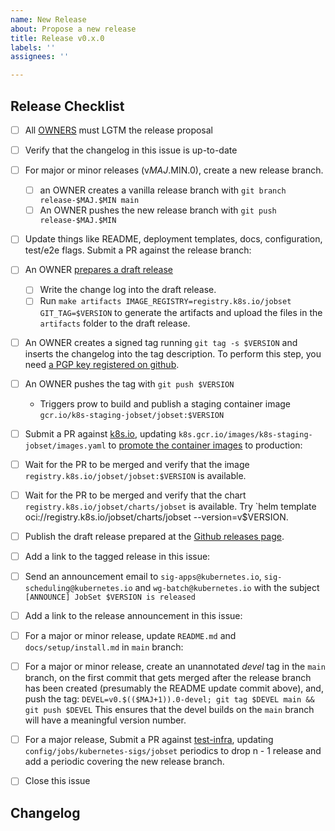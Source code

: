```yaml
---
name: New Release
about: Propose a new release
title: Release v0.x.0
labels: ''
assignees: ''

---
```


## Release Checklist
<!--
Please do not remove items from the checklist
-->
- [ ] All [OWNERS](https://github.com/kubernetes-sigs/jobset/blob/main/OWNERS) must LGTM the release proposal
- [ ] Verify that the changelog in this issue is up-to-date
- [ ] For major or minor releases (v$MAJ.$MIN.0), create a new release branch.
  - [ ] an OWNER creates a vanilla release branch with
        `git branch release-$MAJ.$MIN main`
  - [ ] An OWNER pushes the new release branch with
        `git push release-$MAJ.$MIN`
- [ ] Update things like README, deployment templates, docs, configuration, test/e2e flags.
      Submit a PR against the release branch: <!-- example #211 #214 under Kueue repo -->
- [ ] An OWNER [prepares a draft release](https://github.com/kubernetes-sigs/jobset/releases)
  - [ ] Write the change log into the draft release.
  - [ ] Run
      `make artifacts IMAGE_REGISTRY=registry.k8s.io/jobset GIT_TAG=$VERSION`
      to generate the artifacts and upload the files in the `artifacts` folder
      to the draft release.
- [ ] An OWNER creates a signed tag running
     `git tag -s $VERSION`
      and inserts the changelog into the tag description.
      To perform this step, you need [a PGP key registered on github](https://docs.github.com/en/authentication/managing-commit-signature-verification/checking-for-existing-gpg-keys).
- [ ] An OWNER pushes the tag with
      `git push $VERSION`
  - Triggers prow to build and publish a staging container image
      `gcr.io/k8s-staging-jobset/jobset:$VERSION`
- [ ] Submit a PR against [k8s.io](https://github.com/kubernetes/k8s.io), 
      updating `k8s.gcr.io/images/k8s-staging-jobset/images.yaml` to
      [promote the container images](https://github.com/kubernetes/k8s.io/tree/main/k8s.gcr.io#image-promoter)
      to production: <!-- example kubernetes/k8s.io#3612-->
- [ ] Wait for the PR to be merged and verify that the image `registry.k8s.io/jobset/jobset:$VERSION` is available.
- [ ] Wait for the PR to be merged and verify that the chart `registry.k8s.io/jobset/charts/jobset` is available. 
      Try `helm template oci://registry.k8s.io/jobset/charts/jobset --version=v$VERSION.
- [ ] Publish the draft release prepared at the [Github releases page](https://github.com/kubernetes-sigs/jobset/releases).
- [ ] Add a link to the tagged release in this issue: <!-- example https://github.com/kubernetes-sigs/jobset/releases/tag/v0.1.0 -->
- [ ] Send an announcement email to `sig-apps@kubernetes.io`, `sig-scheduling@kubernetes.io` and `wg-batch@kubernetes.io` with the subject `[ANNOUNCE] JobSet $VERSION is released`
- [ ] Add a link to the release announcement in this issue: <!-- example https://groups.google.com/a/kubernetes.io/g/wg-batch/c/-gZOrSnwDV4 -->
- [ ] For a major or minor release, update `README.md` and `docs/setup/install.md`
      in `main` branch: <!-- example #215 -->
- [ ] For a major or minor release, create an unannotated _devel_ tag in the
      `main` branch, on the first commit that gets merged after the release
       branch has been created (presumably the README update commit above), and, push the tag:
      `DEVEL=v0.$(($MAJ+1)).0-devel; git tag $DEVEL main && git push $DEVEL`
      This ensures that the devel builds on the `main` branch will have a meaningful version number.
- [ ] For a major release, Submit a PR against [test-infra](https://github.com/kubernetes/test-infra),
      updating `config/jobs/kubernetes-sigs/jobset` periodics to drop n - 1 release and add a periodic
      covering the new release branch. <!-- example kubernetes/test-infra#35420-->
- [ ] Close this issue


## Changelog
<!--
Describe changes since the last release here.
-->
